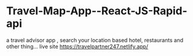 # Travel-Map-App--React-JS-Rapid-api
a travel advisor app ,  search your location based hotel, restaurants and other thing... 
live site https://travelpartner247.netlify.app/
